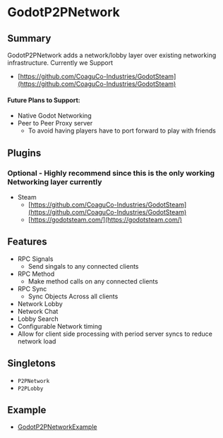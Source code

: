 # GodotP2PNetwork

## Summary
GodotP2PNetwork adds a network/lobby layer over existing networking infrastructure. Currently we Support
- [https://github.com/CoaguCo-Industries/GodotSteam](https://github.com/CoaguCo-Industries/GodotSteam)

#### Future Plans to Support:
- Native Godot Networking
- Peer to Peer Proxy server
	- To avoid having players have to port forward to play with friends


## Plugins

### Optional - Highly recommend since this is the only working Networking layer currently
- Steam
	- [https://github.com/CoaguCo-Industries/GodotSteam](https://github.com/CoaguCo-Industries/GodotSteam)
	- [https://godotsteam.com/](https://godotsteam.com/)


## Features
- RPC Signals
	- Send singals to any connected clients
- RPC Method
	- Make method calls on any connected clients
- RPC Sync
	- Sync Objects Across all clients
- Network Lobby
- Network Chat
- Lobby Search
- Configurable Network timing
- Allow for client side processing with period server syncs to reduce network load

## Singletons
- `P2PNetwork`
- `P2PLobby`



## Example
- [GodotP2PNetworkExample](https://github.com/DawnGroveStudios/GodotP2PNetworkExample)
